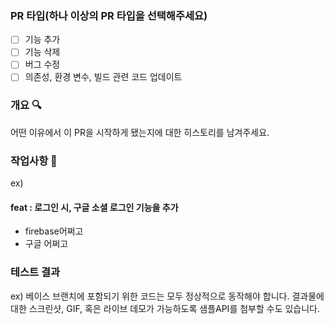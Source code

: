 ### PR 타입(하나 이상의 PR 타입을 선택해주세요)
- [ ] 기능 추가
- [ ] 기능 삭제
- [ ] 버그 수정
- [ ] 의존성, 환경 변수, 빌드 관련 코드 업데이트

### 개요 🔍

어떤 이유에서 이 PR을 시작하게 됐는지에 대한 히스토리를 남겨주세요.

### 작업사항 📝
ex) 
#### feat : 로그인 시, 구글 소셜 로그인 기능을 추가
- firebase어쩌고
- 구글 어쩌고

### 테스트 결과
ex) 베이스 브랜치에 포함되기 위한 코드는 모두 정상적으로 동작해야 합니다. 결과물에 대한 스크린샷, GIF, 혹은 라이브 데모가 가능하도록 샘플API를 첨부할 수도 있습니다.
